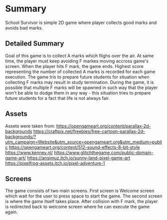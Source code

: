 # Summary

School Survivor is simple 2D game where player collects good marks and avoids bad marks.

## Detailed Summary

Goal of this game is to collect A marks which flighs over the air. At same time, the player must keep avoiding F markes moving accross game's screen. When the player hits F mark, the game ends. Highest score representing the number of collected A marks is recorded for each game execution.
The game tris to prepare future students for situation when collecting F marks may result in study termination. During the game, it is possible that multiple F marks will be spawned in such way that the player won't be able to dodge them in any way - this situation tries to prepare future students for a fact that life is not always fair.

## Assets
Assets were taken from:
https://opengameart.org/content/parallax-2d-backgrounds
https://craftpix.net/freebies/free-cartoon-parallax-2d-backgrounds/?utm_campaign=Website&utm_source=opengameart.org&utm_medium=public
https://opengameart.org/content/512-sound-effects-8-bit-style
https://www.kenney.nl/
https://www.glitchthegame.com/public-domain-game-art/
https://ansimuz.itch.io/sunny-land-pixel-game-art
https://pixelfrog-assets.itch.io/pixel-adventure-1

## Screens
The game consists of two main screens. First screen is Welcome screen which wait for the user to press space to start the game. The second screen is where the game itself takes place. After collision with F mark, the player is redirected back to welcome screen where he can execute the game again.
